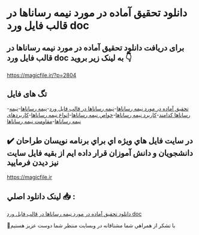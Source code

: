 # دانلود تحقیق آماده در مورد نیمه رساناها در قالب فایل ورد doc

## برای دریافت دانلود تحقیق آماده در مورد نیمه رساناها در قالب فایل ورد doc به لینک زیر بروید 👇

https://magicfile.ir/?p=2804

## تگ های فایل

-[تحقیق آماده در مورد نیمه رساناها](https://magicfile.ir/product/%d8%aa%d8%ad%d9%82%db%8c%d9%82-%d8%a2%d9%85%d8%a7%d8%af%d9%87-%d8%af%d8%b1-%d9%85%d9%88%d8%b1%d8%af-%d9%86%db%8c%d9%85%d9%87-%d8%b1%d8%b3%d8%a7%d9%86%d8%a7%d9%87%d8%a7/)-[نیمه رساناها در قالب فایل ورد](https://magicfile.ir/product/%d8%aa%d8%ad%d9%82%db%8c%d9%82-%d8%a2%d9%85%d8%a7%d8%af%d9%87-%d8%af%d8%b1-%d9%85%d9%88%d8%b1%d8%af-%d9%86%db%8c%d9%85%d9%87-%d8%b1%d8%b3%d8%a7%d9%86%d8%a7%d9%87%d8%a7/)-[نیمه رساناها](https://magicfile.ir/product/%d8%aa%d8%ad%d9%82%db%8c%d9%82-%d8%a2%d9%85%d8%a7%d8%af%d9%87-%d8%af%d8%b1-%d9%85%d9%88%d8%b1%d8%af-%d9%86%db%8c%d9%85%d9%87-%d8%b1%d8%b3%d8%a7%d9%86%d8%a7%d9%87%d8%a7/)-[نیمه رساناها کدامند](https://magicfile.ir/product/%d8%aa%d8%ad%d9%82%db%8c%d9%82-%d8%a2%d9%85%d8%a7%d8%af%d9%87-%d8%af%d8%b1-%d9%85%d9%88%d8%b1%d8%af-%d9%86%db%8c%d9%85%d9%87-%d8%b1%d8%b3%d8%a7%d9%86%d8%a7%d9%87%d8%a7/)-[کاربرد نیمه رساناها](https://magicfile.ir/product/%d8%aa%d8%ad%d9%82%db%8c%d9%82-%d8%a2%d9%85%d8%a7%d8%af%d9%87-%d8%af%d8%b1-%d9%85%d9%88%d8%b1%d8%af-%d9%86%db%8c%d9%85%d9%87-%d8%b1%d8%b3%d8%a7%d9%86%d8%a7%d9%87%d8%a7/)-[خواص نیمه رساناها](https://magicfile.ir/product/%d8%aa%d8%ad%d9%82%db%8c%d9%82-%d8%a2%d9%85%d8%a7%d8%af%d9%87-%d8%af%d8%b1-%d9%85%d9%88%d8%b1%d8%af-%d9%86%db%8c%d9%85%d9%87-%d8%b1%d8%b3%d8%a7%d9%86%d8%a7%d9%87%d8%a7/)-[انواع نیمه رساناها](https://magicfile.ir/product/%d8%aa%d8%ad%d9%82%db%8c%d9%82-%d8%a2%d9%85%d8%a7%d8%af%d9%87-%d8%af%d8%b1-%d9%85%d9%88%d8%b1%d8%af-%d9%86%db%8c%d9%85%d9%87-%d8%b1%d8%b3%d8%a7%d9%86%d8%a7%d9%87%d8%a7/)-[کاربردهای نیمه رساناها](https://magicfile.ir/product/%d8%aa%d8%ad%d9%82%db%8c%d9%82-%d8%a2%d9%85%d8%a7%d8%af%d9%87-%d8%af%d8%b1-%d9%85%d9%88%d8%b1%d8%af-%d9%86%db%8c%d9%85%d9%87-%d8%b1%d8%b3%d8%a7%d9%86%d8%a7%d9%87%d8%a7/)-[مقاومت نیمه رساناها](https://magicfile.ir/product/%d8%aa%d8%ad%d9%82%db%8c%d9%82-%d8%a2%d9%85%d8%a7%d8%af%d9%87-%d8%af%d8%b1-%d9%85%d9%88%d8%b1%d8%af-%d9%86%db%8c%d9%85%d9%87-%d8%b1%d8%b3%d8%a7%d9%86%d8%a7%d9%87%d8%a7/)

## ✔️ در سايت فايل هاي ويژه اي براي برنامه نويسان طراحان دانشجويان و دانش آموزان قرار داده ايم از بقيه فايل سايت نيز ديدن فرماييد

https://magicfile.ir


## لينک دانلود اصلي 📥 :

[دانلود تحقیق آماده در مورد نیمه رساناها در قالب فایل ورد doc](https://magicfile.ir/product/%d8%aa%d8%ad%d9%82%db%8c%d9%82-%d8%a2%d9%85%d8%a7%d8%af%d9%87-%d8%af%d8%b1-%d9%85%d9%88%d8%b1%d8%af-%d9%86%db%8c%d9%85%d9%87-%d8%b1%d8%b3%d8%a7%d9%86%d8%a7%d9%87%d8%a7/) 


🙏با تشکر از همراهي شما مشتاقانه در وبسایت منتظر شما دوست عزیز هستیم

